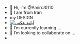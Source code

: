 - 👋 Hi, I’m @AmirrJ0110
- 👀 I am from Iran
- my DESIGN
- <a href="https://uupload.ir/view/55t5t_0mgi.gif" target="_blank"><img src="https://s8.uupload.ir/files/55t5t_0mgi_thumb.gif" border="0" alt="آپلود عکس" /></a>
- 🌱 I’m currently learning ...
- 💞️ I’m looking to collaborate on ...
- 

<!---
AmirrJ0110/AmirrJ0110 is a ✨ special ✨ repository because its `README.md` (this file) appears on your GitHub profile.
You can click the Preview link to take a look at your changes.
--->
